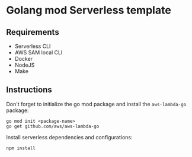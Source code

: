 # Golang mod Serverless template

## Requirements

- Serverless CLI
- AWS SAM local CLI
- Docker
- NodeJS
- Make

## Instructions

Don't forget to initialize the go mod package and install the `aws-lambda-go`
package:

```console
go mod init <package-name>
go get github.com/aws/aws-lambda-go
```

Install serverless dependencies and configurations:

```console
npm install
```
